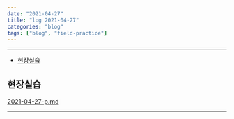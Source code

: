 ```yaml
---
date: "2021-04-27"
title: "log 2021-04-27"
categories: "blog"
tags: ["blog", "field-practice"]
---
```


----------

- [현장실습](#현장실습)

## 현장실습

[2021-04-27-p.md](./2021-04-27-p.md)

----------
